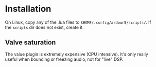 # Installation

On Linux, copy any of the .lua files to `$HOME/.config/ardour5/scripts/`. If the `scripts` dir does not exist, create it.

## Valve saturation
The value plugin is extremely expensive (CPU intensive). It's only really useful when bouncing or freezing audio, not for "live" DSP.